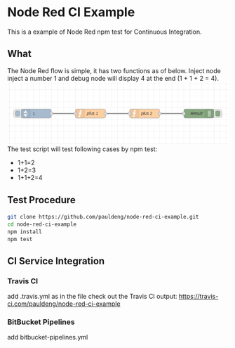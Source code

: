 # Node Red CI Example

This is a example of Node Red npm test for Continuous Integration.

## What
The Node Red flow is simple, it has two functions as of below. Inject node inject a number 1 and debug node will display 4 at the end (1 + 1 + 2 = 4).
![flows](imgs/node-red-flow.png)  
The test script will test following cases by npm test:
* 1+1=2
* 1+2=3
* 1+1+2=4

## Test Procedure
```bash
git clone https://github.com/pauldeng/node-red-ci-example.git
cd node-red-ci-example
npm install
npm test
```

## CI Service Integration
### Travis CI
add .travis.yml as in the file
check out the Travis CI output: https://travis-ci.com/pauldeng/node-red-ci-example
### BitBucket Pipelines
add bitbucket-pipelines.yml

